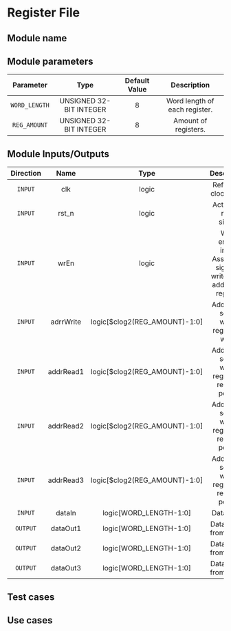 # Register File


## Module name


## Module parameters
| Parameter | Type | Default Value | Description |
| :---: | :---: | :---: | :---: |
| `WORD_LENGTH` | UNSIGNED 32-BIT INTEGER | 8 | Word length of each register. |
| `REG_AMOUNT` | UNSIGNED 32-BIT INTEGER | 8 | Amount of registers. |

## Module Inputs/Outputs
| Direction | Name | Type | Description |
| :---: | :---: | :---: | :---: |
| `INPUT` | clk | logic | Reference clock input. |
| `INPUT` | rst_n | logic | Active low reset signal. |
| `INPUT` | wrEn | logic | Write enable input. Assert this signal to write to the addressed register. |
| `INPUT` | adrrWrite | logic[$clog2(REG_AMOUNT)-1:0] | Address to select which register to write. |
| `INPUT` | addrRead1 | logic[$clog2(REG_AMOUNT)-1:0] | Address to select which register to read on port 1. |
| `INPUT` | addrRead2 | logic[$clog2(REG_AMOUNT)-1:0] | Address to select which register to read on port 2. |
| `INPUT` | addrRead3 | logic[$clog2(REG_AMOUNT)-1:0] | Address to select which register to read on port 3.
| `INPUT` | dataIn | logic[WORD_LENGTH-1:0] | Data input. |
| `OUTPUT` | dataOut1 | logic[WORD_LENGTH-1:0] | Data output from port 1. |
| `OUTPUT` | dataOut2 | logic[WORD_LENGTH-1:0] | Data output from port 2. |
| `OUTPUT` | dataOut3 | logic[WORD_LENGTH-1:0] | Data output from port 3. |

## Test cases


## Use cases

